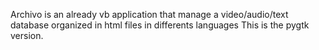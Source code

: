 Archivo is an already vb application
that manage a video/audio/text database
organized in html files in differents languages
This is the pygtk version.
